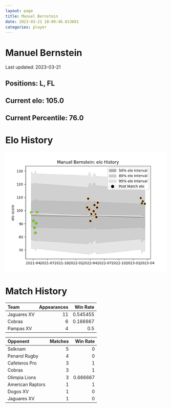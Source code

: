 ```yaml
---  
layout: page  
title: Manuel Bernstein  
date: 2023-03-21 18:09:46.613681  
categories: player  
---
```

# Manuel Bernstein


Last updated: 2023-03-21
## Positions: L, FL

## Current elo: 105.0

## Current Percentile: 76.0

# Elo History


![elo history](history_ManuelBernstein.png)
# Match History


| Team        |   Appearances |   Win Rate |
|:------------|--------------:|-----------:|
| Jaguares XV |            11 |   0.545455 |
| Cobras      |             6 |   0.166667 |
| Pampas XV   |             4 |   0.5      |

| Opponent         |   Matches |   Win Rate |
|:-----------------|----------:|-----------:|
| Selknam          |         5 |   0        |
| Penarol Rugby    |         4 |   0        |
| Cafeteros Pro    |         3 |   1        |
| Cobras           |         3 |   1        |
| Olimpia Lions    |         3 |   0.666667 |
| American Raptors |         1 |   1        |
| Dogos XV         |         1 |   0        |
| Jaguares XV      |         1 |   0        |